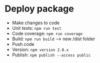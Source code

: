 # Deploy package

* Make changes to code
* Unit tests: `npm run test`
* Code coverage: `npm run coverage` 
* Build: `npm run build` --> new /dist folder
* Push code
* Version: `npm version 2.0.x`
* Publish: `npm publish --access public`
